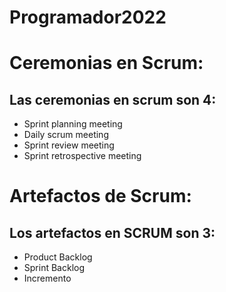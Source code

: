 <h1> Programador2022 </h1>

# Ceremonias en Scrum:

<h2>Las ceremonias en scrum son 4:</h2>

<ul>
<li>Sprint planning meeting</li>
<li>Daily scrum meeting</li>
<li>Sprint review meeting</li>
<li>Sprint retrospective meeting</li>
</ul>

# Artefactos de Scrum:
<h2>Los artefactos en SCRUM son 3:</h2>
<ul>
  <li>Product Backlog </li>
  <li>Sprint Backlog </li>
  <li>Incremento </li>
 </ul>
